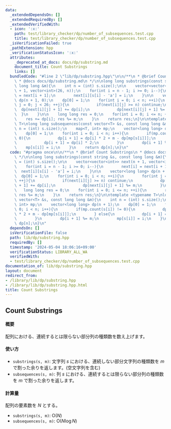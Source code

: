 ```yaml
---
data:
  _extendedDependsOn: []
  _extendedRequiredBy: []
  _extendedVerifiedWith:
  - icon: ':x:'
    path: test/library_checker/dp/number_of_subsequences.test.cpp
    title: test/library_checker/dp/number_of_subsequences.test.cpp
  _isVerificationFailed: true
  _pathExtension: hpp
  _verificationStatusIcon: ':x:'
  attributes:
    _deprecated_at_docs: docs/dp/substring.md
    document_title: Count Substrings
    links: []
  bundledCode: "#line 2 \"lib/dp/substring.hpp\"\n\n/**\n * @brief Count Substrings\n\
    \ * @docs docs/dp/substring.md\n */\n\nlong long substrings(const string &s, const\
    \ long long &m){\n    int n = (int) s.size();\n\n    vector<vector<int>> next(n\
    \ + 1, vector<int>(26, n));\n    for(int i = n - 1; i >= 0; i--){\n        next[i]\
    \ = next[i + 1];\n        next[i][s[i] - 'a'] = i;\n    }\n\n    vector<long long>\
    \ dp(n + 1, 0);\n    dp[0] = 1;\n    for(int i = 0; i < n; ++i){\n        for(int\
    \ j = 0; j < 26; ++j){\n            if(next[i][j] >= n) continue;\n          \
    \  dp[next[i][j] + 1] += dp[i];\n            dp[next[i][j] + 1] %= m;\n      \
    \  }\n    }\n\n    long long res = 0;\n    for(int i = 0; i <= n; ++i){\n    \
    \    res += dp[i]; res %= m;\n    }\n    return res;\n}\n\ntemplate <typename\
    \ T>\nlong long subsequences(const vector<T> &s, const long long &m){\n    int\
    \ n = (int) s.size();\n    map<T, int> mp;\n    vector<long long> dp(n + 1);\n\
    \    dp[0] = 1;\n    for(int i = 0; i < n; i++){\n        if(mp.count(s[i]) !=\
    \ 0){\n            dp[i + 1] = dp[i] * 2 + m - dp[mp[s[i]]];\n        } else{\n\
    \            dp[i + 1] = dp[i] * 2;\n        }\n        dp[i + 1] %= m;\n    \
    \    mp[s[i]] = i;\n    }\n    return dp[n];\n}\n"
  code: "#pragma once\n\n/**\n * @brief Count Substrings\n * @docs docs/dp/substring.md\n\
    \ */\n\nlong long substrings(const string &s, const long long &m){\n    int n\
    \ = (int) s.size();\n\n    vector<vector<int>> next(n + 1, vector<int>(26, n));\n\
    \    for(int i = n - 1; i >= 0; i--){\n        next[i] = next[i + 1];\n      \
    \  next[i][s[i] - 'a'] = i;\n    }\n\n    vector<long long> dp(n + 1, 0);\n  \
    \  dp[0] = 1;\n    for(int i = 0; i < n; ++i){\n        for(int j = 0; j < 26;\
    \ ++j){\n            if(next[i][j] >= n) continue;\n            dp[next[i][j]\
    \ + 1] += dp[i];\n            dp[next[i][j] + 1] %= m;\n        }\n    }\n\n \
    \   long long res = 0;\n    for(int i = 0; i <= n; ++i){\n        res += dp[i];\
    \ res %= m;\n    }\n    return res;\n}\n\ntemplate <typename T>\nlong long subsequences(const\
    \ vector<T> &s, const long long &m){\n    int n = (int) s.size();\n    map<T,\
    \ int> mp;\n    vector<long long> dp(n + 1);\n    dp[0] = 1;\n    for(int i =\
    \ 0; i < n; i++){\n        if(mp.count(s[i]) != 0){\n            dp[i + 1] = dp[i]\
    \ * 2 + m - dp[mp[s[i]]];\n        } else{\n            dp[i + 1] = dp[i] * 2;\n\
    \        }\n        dp[i + 1] %= m;\n        mp[s[i]] = i;\n    }\n    return\
    \ dp[n];\n}\n"
  dependsOn: []
  isVerificationFile: false
  path: lib/dp/substring.hpp
  requiredBy: []
  timestamp: '2024-05-04 18:06:16+09:00'
  verificationStatus: LIBRARY_ALL_WA
  verifiedWith:
  - test/library_checker/dp/number_of_subsequences.test.cpp
documentation_of: lib/dp/substring.hpp
layout: document
redirect_from:
- /library/lib/dp/substring.hpp
- /library/lib/dp/substring.hpp.html
title: Count Substrings
---
```

## Count Substrings

#### 概要

配列における、連続するとは限らない部分列の種類数を数え上げます。

#### 使い方

- `substrings(s, m)`: 文字列 $s$ における、連続しない部分文字列の種類数を $m$ で割った余りを返します。(空文字列を含む)
- `subsequences(s, m)`: 列 $s$ における、連続するとは限らない部分列の種類数を $m$ で割った余りを返します。

#### 計算量

配列の要素数を $N$ とする。
- `substrings(s, m)`: $\mathrm{O}(N)$
- `subsequences(s, m)`: $\mathrm{O}(N \log N)$